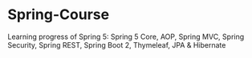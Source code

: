 # Spring-Course
Learning progress of Spring 5: Spring 5 Core, AOP, Spring MVC, Spring Security, Spring REST, Spring Boot 2, Thymeleaf, JPA &amp; Hibernate
